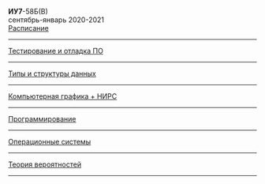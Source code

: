 **ИУ7**-58Б(В) \
сентябрь-январь 2020-2021 \
[Расписание](https://www.isot.bmstu.ru/a0x/documents/2edu/shedules/2020-2021/iu7-48-58-68-78-88-2.pdf)

____________________________________
[Тестирование и отладка ПО](testing_and_debugging.md)
____________________________________
[Типы и структуры данных](data_types_and_structures.md)
____________________________________
[Компьютерная графика + НИРС](computer_graphics.md)
____________________________________
[Программирование](cpp.md)
____________________________________
[Операционные системы](os.md)
____________________________________
[Теория вероятностей](tv.md)
____________________________________
